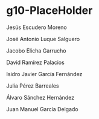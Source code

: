 # g10-PlaceHolder
Jesús Escudero Moreno

José Antonio Luque Salguero

Jacobo Elicha Garrucho

David Ramírez Palacios

Isidro Javier García Fernández

Julia Pérez Barreales 

Álvaro Sánchez Hernández

Juan Manuel García Delgado
